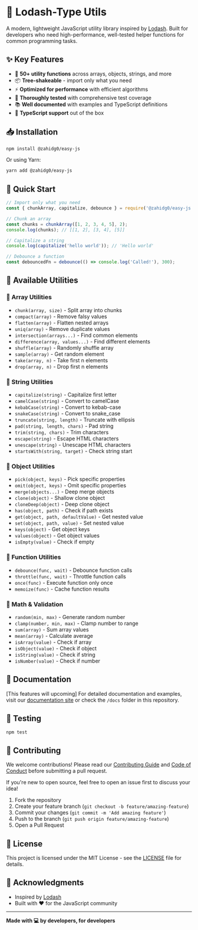 # 🚀 Lodash-Type Utils

A modern, lightweight JavaScript utility library inspired by [Lodash](https://lodash.com/). Built for developers who need high-performance, well-tested helper functions for common programming tasks.

## ✨ Key Features

- 🎯 **50+ utility functions** across arrays, objects, strings, and more
- 📦 **Tree-shakeable** - import only what you need
- ⚡️ **Optimized for performance** with efficient algorithms
- 🧪 **Thoroughly tested** with comprehensive test coverage
- 📚 **Well documented** with examples and TypeScript definitions
- 🔧 **TypeScript support** out of the box

## 📥 Installation

```bash
npm install @zahidg0/easy-js
```

Or using Yarn:

```bash
yarn add @zahidg0/easy-js
```

## 🚀 Quick Start

```javascript
// Import only what you need
const { chunkArray, capitalize, debounce } = require('@zahidg0/easy-js');

// Chunk an array
const chunks = chunkArray([1, 2, 3, 4, 5], 2);
console.log(chunks); // [[1, 2], [3, 4], [5]]

// Capitalize a string
console.log(capitalize('hello world')); // 'Hello world'

// Debounce a function
const debouncedFn = debounce(() => console.log('Called!'), 300);
```

## 🧰 Available Utilities

### 🔹 Array Utilities
- `chunk(array, size)` - Split array into chunks
- `compact(array)` - Remove falsy values
- `flatten(array)` - Flatten nested arrays
- `uniq(array)` - Remove duplicate values
- `intersection(arrays...)` - Find common elements
- `difference(array, values...)` - Find different elements
- `shuffle(array)` - Randomly shuffle array
- `sample(array)` - Get random element
- `take(array, n)` - Take first n elements
- `drop(array, n)` - Drop first n elements

### 🔹 String Utilities
- `capitalize(string)` - Capitalize first letter
- `camelCase(string)` - Convert to camelCase
- `kebabCase(string)` - Convert to kebab-case
- `snakeCase(string)` - Convert to snake_case
- `truncate(string, length)` - Truncate with ellipsis
- `pad(string, length, chars)` - Pad string
- `trim(string, chars)` - Trim characters
- `escape(string)` - Escape HTML characters
- `unescape(string)` - Unescape HTML characters
- `startsWith(string, target)` - Check string start

### 🔹 Object Utilities
- `pick(object, keys)` - Pick specific properties
- `omit(object, keys)` - Omit specific properties
- `merge(objects...)` - Deep merge objects
- `clone(object)` - Shallow clone object
- `cloneDeep(object)` - Deep clone object
- `has(object, path)` - Check if path exists
- `get(object, path, defaultValue)` - Get nested value
- `set(object, path, value)` - Set nested value
- `keys(object)` - Get object keys
- `values(object)` - Get object values
- `isEmpty(value)` - Check if empty

### 🔹 Function Utilities
- `debounce(func, wait)` - Debounce function calls
- `throttle(func, wait)` - Throttle function calls
- `once(func)` - Execute function only once
- `memoize(func)` - Cache function results

### 🔹 Math & Validation
- `random(min, max)` - Generate random number
- `clamp(number, min, max)` - Clamp number to range
- `sum(array)` - Sum array values
- `mean(array)` - Calculate average
- `isArray(value)` - Check if array
- `isObject(value)` - Check if object
- `isString(value)` - Check if string
- `isNumber(value)` - Check if number

## 📖 Documentation

[This features will upcoming]
For detailed documentation and examples, visit our [documentation site](https://your-docs-url.com) or check the `/docs` folder in this repository.

## 🧪 Testing

```bash
npm test
```

## 🤝 Contributing

We welcome contributions! Please read our [Contributing Guide](CONTRIBUTING.md) and [Code of Conduct](CODE_OF_CONDUCT.md) before submitting a pull request.

If you're new to open source, feel free to open an issue first to discuss your idea!

1. Fork the repository
2. Create your feature branch (`git checkout -b feature/amazing-feature`)
3. Commit your changes (`git commit -m 'Add amazing feature'`)
4. Push to the branch (`git push origin feature/amazing-feature`)
5. Open a Pull Request

## 📄 License

This project is licensed under the MIT License - see the [LICENSE](LICENSE) file for details.

## 🙏 Acknowledgments

- Inspired by [Lodash](https://lodash.com/)
- Built with ❤️ for the JavaScript community

---

**Made with 💻 by developers, for developers**